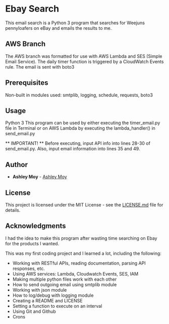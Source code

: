 # Ebay Search

This email search is a Python 3 program that searches for Weejuns pennyloafers on eBay and emails the results to me.

## AWS Branch
The AWS branch was formatted for use with AWS Lambda and SES (Simple Email Service). The daily timer function is triggered by a CloudWatch Events rule. The email is sent with boto3

## Prerequisites
Non-built in modules used: smtplib, logging, schedule, requests, boto3

## Usage

Python 3
This program can be used by either executing the timer_email.py file in Terminal or on AWS Lambda by executing the lambda_handler() in send_email.py

** IMPORTANT! **
Before executing, input API info into lines 28-30 of send_email.py.
Also, input email information into lines 35 and 49.

## Author

* **Ashley Moy** - [Ashley Moy](https://github.com/ashleymoy)

## License

This project is licensed under the MIT License - see the [LICENSE.md](LICENSE.md) file for details.

## Acknowledgments

I had the idea to make this program after wasting time searching on Ebay for the products I wanted.

This was my first coding project and I learned a lot, including the following:

- Working with RESTful APIs, reading documentation, parsing API responses, etc.
- Using AWS services: Lambda, Cloudwatch Events, SES, IAM
- Making multiple python files work with each other
- How to send outgoing email using smtplib module
- Working with json module
- How to log/debug with logging module
- Creating a README and LICENSE
- Setting a function to execute on an interval
- Using Git and Github
- Crons
